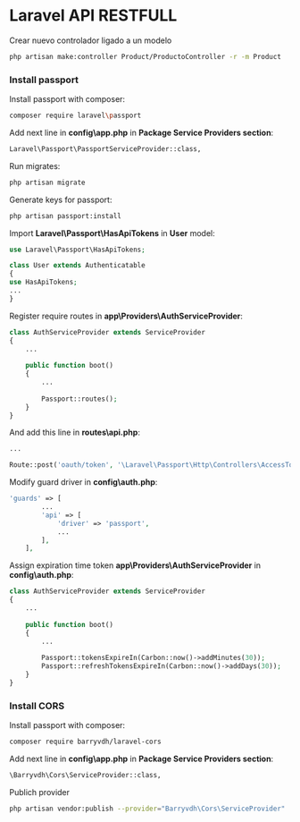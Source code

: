 # Laravel API RESTFULL

Crear nuevo controlador ligado a un modelo

```bash
php artisan make:controller Product/ProductoController -r -m Product
```

### Install passport

Install passport with composer:
```bash
composer require laravel\passport
```

Add next line in **config\app.php** in **Package Service Providers section**:
```bash
Laravel\Passport\PassportServiceProvider::class,
```

Run migrates:
```bash
php artisan migrate
```

Generate keys for passport:
```bash
php artisan passport:install
```

Import **Laravel\Passport\HasApiTokens** in **User** model:
```php
use Laravel\Passport\HasApiTokens;

class User extends Authenticatable
{
use HasApiTokens;
...
}
```

Register require routes in **app\Providers\AuthServiceProvider**:
```php
class AuthServiceProvider extends ServiceProvider
{
    ...
    
    public function boot()
    {
        ...
        
        Passport::routes();
    }
}
```

And add this line in **routes\api.php**:
```php
...

Route::post('oauth/token', '\Laravel\Passport\Http\Controllers\AccessTokenController@issueToken');
```

Modify guard driver in **config\auth.php**:
```php
'guards' => [        
        ...        
        'api' => [
            'driver' => 'passport',
            ...
        ],
    ],
```

Assign expiration time token **app\Providers\AuthServiceProvider** in **config\auth.php**:
```php
class AuthServiceProvider extends ServiceProvider
{
    ...
    
    public function boot()
    {
        ...
        
        Passport::tokensExpireIn(Carbon::now()->addMinutes(30));
        Passport::refreshTokensExpireIn(Carbon::now()->addDays(30));
    }
}
```

### Install CORS
Install passport with composer:
```bash
composer require barryvdh/laravel-cors
```

Add next line in **config\app.php** in **Package Service Providers section**:
```bash
\Barryvdh\Cors\ServiceProvider::class,
```

Publich provider
```bash
php artisan vendor:publish --provider="Barryvdh\Cors\ServiceProvider"
```
